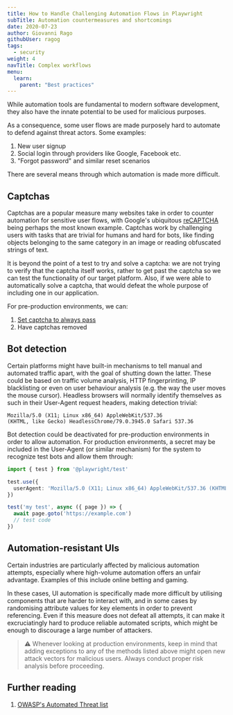 ```yaml
---
title: How to Handle Challenging Automation Flows in Playwright
subTitle: Automation countermeasures and shortcomings
date: 2020-07-23
author: Giovanni Rago
githubUser: ragog
tags:
  - security
weight: 4
navTitle: Complex workflows
menu:
  learn:
    parent: "Best practices"
---
```


While automation tools are fundamental to modern software development, they also have the innate potential to be used for malicious purposes.

<!-- more -->

As a consequence, some user flows are made purposely hard to automate to defend against threat actors. Some examples:
1. New user signup
2. Social login through providers like Google, Facebook etc.
3. "Forgot password" and similar reset scenarios

<!-- more -->

There are several means through which automation is made more difficult.

## Captchas
Captchas are a popular measure many websites take in order to counter automation for sensitive user flows, with Google's ubiquitous [reCAPTCHA](https://www.google.com/recaptcha/intro/v3.html) being perhaps the most known example. Captchas work by challenging users with tasks that are trivial for humans and hard for bots, like finding objects belonging to the same category in an image or reading obfuscated strings of text.

It is beyond the point of a test to try and solve a captcha: we are not trying to verify that the captcha itself works, rather to get past the captcha so we can test the functionality of our target platform. Also, if we were able to automatically solve a captcha, that would defeat the whole purpose of including one in our application.

For pre-production environments, we can:
1. [Set captcha to always pass](https://developers.google.com/recaptcha/docs/faq#id-like-to-run-automated-tests-with-recaptcha.-what-should-i-do)
2. Have captchas removed

## Bot detection
Certain platforms might have built-in mechanisms to tell manual and automated traffic apart, with the goal of shutting down the latter. These could be based on traffic volume analysis, HTTP fingerprinting, IP blacklisting or even on user behaviour analysis (e.g. the way the user moves the mouse cursor). Headless browsers will normally identify themselves as such in their User-Agent request headers, making detection trivial:

```
Mozilla/5.0 (X11; Linux x86_64) AppleWebKit/537.36
(KHTML, like Gecko) HeadlessChrome/79.0.3945.0 Safari 537.36
```

Bot detection could be deactivated for pre-production environments in order to allow automation. For production environments, a secret may be included in the User-Agent (or similar mechanism) for the system to recognize test bots and allow them through:

```ts
import { test } from '@playwright/test'

test.use({
  userAgent: 'Mozilla/5.0 (X11; Linux x86_64) AppleWebKit/537.36 (KHTML, like Gecko) HeadlessChrome/79.0.3945.0 Safari 537.36 Secret/<MY_SECRET>'
})

test('my test', async ({ page }) => {
  await page.goto('https://example.com')
  // test code
})
```

## Automation-resistant UIs
Certain industries are particularly affected by malicious automation attempts, especially where high-volume automation offers an unfair advantage. Examples of this include online betting and gaming.

In these cases, UI automation is specifically made more difficult by utilising components that are harder to interact with, and in some cases by randomising attribute values for key elements in order to prevent referencing. Even if this measure does not defeat all attempts, it can make it excruciatingly hard to produce reliable automated scripts, which might be enough to discourage a large number of attackers.

> ⚠️ Whenever looking at production environments, keep in mind that adding exceptions to any of the methods listed above might open new attack vectors for malicious users. Always conduct proper risk analysis before proceeding.


## Further reading
1. [OWASP's Automated Threat list](https://wiki.owasp.org/index.php/Category:Automated_Threat)
